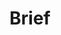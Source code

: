 ---
layout: post
title: 'Brief'
story: 'http://bostonglobe.github.io/brief'
text: 'A brief look at new and trending stories from the Globe. Optimized for blazing fast mobile and poor connection performance.' 
vimeo: '<iframe src="https://player.vimeo.com/video/128684616?color=ffffff&title=0&byline=0&portrait=0" width="640" height="379" frameborder="0" webkitallowfullscreen mozallowfullscreen allowfullscreen></iframe>'
mobile: 'brief'
---